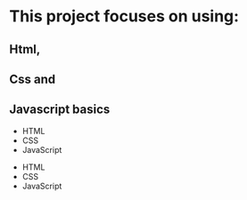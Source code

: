 # This project focuses on using:
## Html, 
## Css and 
## Javascript basics
- HTML
- CSS
- JavaScript
* HTML
* CSS
* JavaScript
